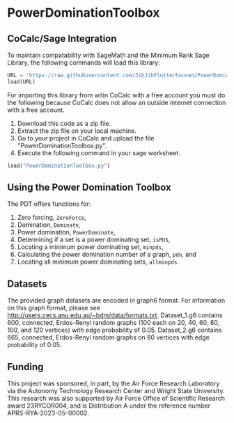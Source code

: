 # PowerDominationToolbox

## CoCalc/Sage Integration
To maintain compatability with SageMath and the Minimum Rank Sage Library, the following commands will load this library:

```python
URL = 'https://raw.githubusercontent.com/JibJibFlutterhousen/PowerDominationToolbox/main/PowerDominationToolbox.py'
load(URL)
```

For importing this library from witin CoCalc with a free account you must do the following because CoCalc does not allow an outside internet connection with a free account.

1. Download this code as a zip file.
2. Extract the zip file on your local machine.
3. Go to your project in CoCalc and upload the file "PowerDominationToolbox.py".
4. Execute the following command in your sage worksheet.
```python
load("PowerDominationToolbox.py")
```

## Using the Power Domination Toolbox
The PDT offers functions for:
1. Zero forcing, ```ZeroForce```,
2. Domination, ```Dominate```,
3. Power domination, ```PowerDominate```,
4. Determining if a set is a power dominating set, ```isPDS```,
5. Locating a minimum power dominating set, ```minpds```,
6. Calculating the power domination number of a graph, ```pdn```, and
7. Locating all minimum power dominating sets, ```allminpds```.

## Datasets
The provided graph datasets are encoded in graph6 format.
For information on this graph format, please see http://users.cecs.anu.edu.au/~bdm/data/formats.txt.
Dataset_1.g6 contains 600, connected, Erdos-Renyi random graphs (100 each on 20, 40, 60, 80, 100, and 120 vertices) with edge probability of 0.05.
Dataset_2.g6 contains 665, connected, Erdos-Renyi random graphs on 80 vertices with edge probability of 0.05.

## Funding
This project was sponsored, in part, by the Air Force Research Laboratory via the Autonomy Technology Research Center and Wright State University.
This research was also supported by Air Force Office of Scientific Research award 23RYCOR004, and is Distribution A under the reference number APRS-RYA-2023-05-00002.
